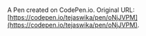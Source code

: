 # 

A Pen created on CodePen.io. Original URL: [https://codepen.io/tejaswika/pen/oNjJVPM](https://codepen.io/tejaswika/pen/oNjJVPM).


